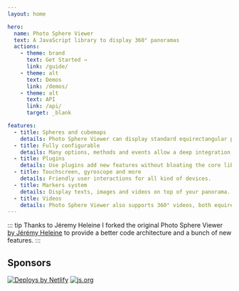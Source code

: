 ```yaml
---
layout: home

hero:
  name: Photo Sphere Viewer
  text: A JavaScript library to display 360° panoramas
  actions:
    - theme: brand
      text: Get Started →
      link: /guide/
    - theme: alt
      text: Demos
      link: /demos/
    - theme: alt
      text: API
      link: /api/
      target: _blank

features:
  - title: Spheres and cubemaps
    details: Photo Sphere Viewer can display standard equirectangular panoramas and also cubemaps.
  - title: Fully configurable
    details: Many options, methods and events allow a deep integration in your website/app.
  - title: Plugins
    details: Use plugins add new features without bloating the core library.
  - title: Touchscreen, gyroscope and more
    details: Friendly user interactions for all kind of devices.
  - title: Markers system
    details: Display texts, images and videos on top of your panorama.
  - title: Videos
    details: Photo Sphere Viewer also supports 360° videos, both equirectangular and cubemaps.
---
```


::: tip Thanks to Jéremy Heleine
I forked the original Photo Sphere Viewer [by Jérémy Heleine](http://jeremyheleine.me) to provide a better code architecture and a bunch of new features.
:::

## Sponsors

<script setup>
import { VPTeamMembers } from 'vitepress/theme';

const sponsors = [
  // monthly
  {
    avatar: 'https://avatars.githubusercontent.com/u/8026440?s=200',
    name: 'Katapult',
    links: [
      { icon: 'github', link: 'https://github.com/KatapultDevelopment' },
      { icon: 'googlehome', link: 'https://www.katapultengineering.com' },
    ],
  },
  {
    avatar: 'https://avatars.githubusercontent.com/u/3709747?s=200',
    name: 'Kevin M. Vuilleumier',
    links: [
      { icon: 'github', link: 'https://github.com/vekin03' },
      { icon: 'googlehome', link: 'https://kevinvuilleumier.net' },
    ],
  },
  {
    avatar: 'https://avatars.githubusercontent.com/u/6279770?s=200',
    name: 'Sachin Sancheti',
    links: [
      { icon: 'github', link: 'https://github.com/sachinsancheti1' },
      { icon: 'googlehome', link: 'https://www.sachin.ninja' },
    ],
  },
  // one time
  {
    avatar: 'https://avatars.githubusercontent.com/u/115947370?s=200',
    name: 'roaz82',
    links: [
      { icon: 'github', link: 'https://github.com/roaz82' },
    ],
  },
  {
    avatar: 'https://avatars.githubusercontent.com/u/24359?s=200',
    name: 'Jeffrey Warren',
    links: [
      { icon: 'github', link: 'https://github.com/jywarren' },
      { icon: 'googlehome', link: 'https://unterbahn.com' },
    ],
  },
  {
    avatar: 'https://avatars.githubusercontent.com/u/2023869?s=200',
    name: 'Rai-Rai',
    links: [
      { icon: 'github', link: 'https://github.com/Rai-Rai' },
    ],
  },
];
</script>

<VPTeamMembers size="small" :members="sponsors" />

<div class="sponsors">

[![Deploys by Netlify](https://www.netlify.com/v3/img/components/netlify-color-accent.svg)](https://www.netlify.com)
[![js.org](/images/js.org.svg)](https://js.org)

</div>
